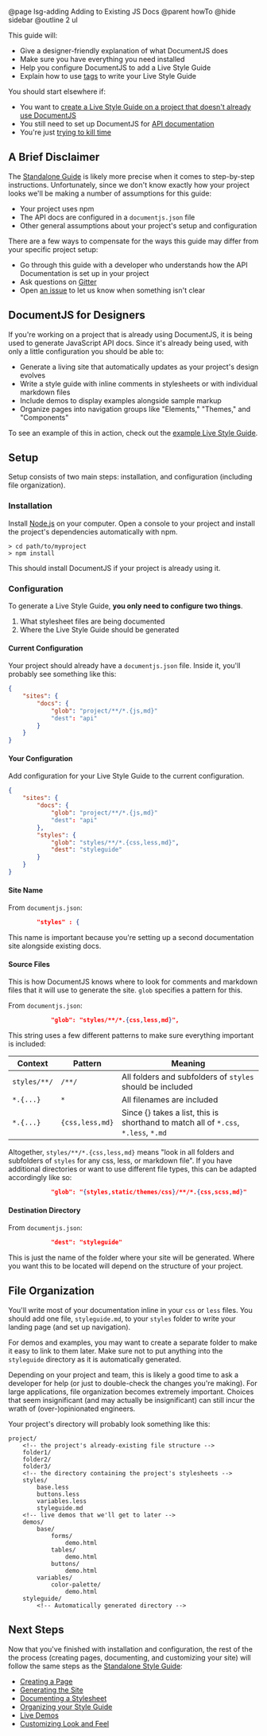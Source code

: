 @page lsg-adding Adding to Existing JS Docs
@parent howTo
@hide sidebar
@outline 2 ul

This guide will:
* Give a designer-friendly explanation of what DocumentJS does
* Make sure you have everything you need installed
* Help you configure DocumentJS to add a Live Style Guide
* Explain how to use [tags](http://documentjs.com/docs/documentjs.tags.html) to write your Live Style Guide

You should start elsewhere if:

* You want to [create a Live Style Guide on a project that doesn't already use DocumentJS](/docs/lsg-quickstart.html)
* You still need to set up DocumentJS for [API documentation](http://documentjs.com/docs/index.html)
* You're just [trying to kill time](https://www.youtube.com/watch?v=6EneCIPJsog)

## A Brief Disclaimer

The [Standalone Guide](/docs/lsg-quickstart.html) is likely more precise when it comes to step-by-step instructions. Unfortunately, since we don't know exactly how your project looks we'll be making a number of assumptions for this guide:

* Your project uses npm
* The API docs are configured in a `documentjs.json` file
* Other general assumptions about your project's setup and configuration

There are a few ways to compensate for the ways this guide may differ from your specific project setup:

* Go through this guide with a developer who understands how the API Documentation is set up in your project
* Ask questions on [Gitter](https://gitter.im/bitovi/documentcss)
* Open [an issue](https://github.com/bitovi/documentcss/issues/new) to let us know when something isn't clear


## DocumentJS for Designers

If you're working on a project that is already using DocumentJS, it is being used to generate JavaScript API docs. Since it's already being used, with only a little configuration you should be able to:

* Generate a living site that automatically updates as your project's design evolves
* Write a style guide with inline comments in stylesheets or with individual markdown files
* Include demos to display examples alongside sample markup
* Organize pages into navigation groups like "Elements," "Themes," and "Components"

To see an example of this in action, check out the [example Live Style Guide](/examples/styles/index.html).

## Setup

Setup consists of two main steps: installation, and configuration (including file organization).

### Installation

Install [Node.js](http://nodejs.org/) on your 
computer. Open a console to your project and install the project's dependencies automatically with npm.

    > cd path/to/myproject
    > npm install

This should install DocumentJS if your project is already using it.

### Configuration

To generate a Live Style Guide, **you only need to configure two things**.

1. What stylesheet files are being documented
2. Where the Live Style Guide should be generated

#### Current Configuration

Your project should already have a `documentjs.json` file.
Inside it, you'll probably see something like this:

```json
{
    "sites": {
        "docs": {
            "glob": "project/**/*.{js,md}"
            "dest": "api"
        }
    }
}
```

#### Your Configuration

Add configuration for your Live Style Guide to the 
current configuration.

```json
{
    "sites": {
        "docs": {
            "glob": "project/**/*.{js,md}"
            "dest": "api"
        },
        "styles": {
            "glob": "styles/**/*.{css,less,md}",
            "dest": "styleguide"
        }
    }
}
```

#### Site Name

From `documentjs.json`:
```json
        "styles" : {
```

This name is important because you're setting up a second documentation site alongside existing docs.


#### Source Files

This is how DocumentJS knows where to look for comments and markdown files that it will use to generate the site. `glob` specifies a pattern for this.

From `documentjs.json`:
```json
            "glob": "styles/**/*.{css,less,md}",
```

This string uses a few different patterns to make sure everything important is included:

<table>
<thead>
<tr>
  <th>Context</th>
  <th>Pattern</th>
  <th>Meaning</th>
</tr>
</thead>
<tbody><tr>
  <td><code>styles/**/</code></td>
  <td><code>/**/</code></td>
  <td>All folders and subfolders of <code>styles</code> should be included</td>
</tr>
<tr>
  <td><code>*.{...}</code></td>
  <td><code>*</code></td>
  <td>All filenames are included</td>
</tr>
<tr>
  <td><code>*.{...}</code></td>
  <td><code>{css,less,md}</code></td>
  <td>Since {} takes a list, this is shorthand to match all of  <code>*.css</code>, <code>*.less</code>, <code>*.md</code></td>
</tr>
</tbody></table>


Altogether, `styles/**/*.{css,less,md}` means "look in all folders and subfolders of `styles` for any css, less, or markdown file". If you have additional directories or want to use different file types, this can be adapted accordingly like so:

```json
            "glob": "{styles,static/themes/css}/**/*.{css,scss,md}"
```

#### Destination Directory

From `documentjs.json`:
```json
            "dest": "styleguide"
```

This is just the name of the folder where your site will be generated. Where you want this to be located will depend on the structure of your project.

## File Organization

You'll write most of your documentation inline in your `css` or `less` files. You should add one file, `styleguide.md`, to your `styles` folder to write your landing page (and set up navigation).

For demos and examples, you may want to create a separate folder to make it easy to link to them later. Make sure not to put anything into the `styleguide` directory as it is automatically generated.

Depending on your project and team, this is likely a good time to ask a developer for help (or just to double-check the changes you're making). For large applications, file organization becomes extremely important. Choices that seem insignificant (and may actually be insignificant) can still incur the wrath of (over-)opinionated engineers.

Your project's directory will probably look something like this:

```
project/
    <!-- the project's already-existing file structure -->
    folder1/
    folder2/
    folder3/
    <!-- the directory containing the project's stylesheets -->
    styles/
        base.less
        buttons.less
        variables.less
        styleguide.md
    <!-- live demos that we'll get to later -->
    demos/
        base/
            forms/
                demo.html
            tables/
                demo.html
            buttons/
                demo.html
        variables/
            color-palette/
                demo.html
    styleguide/
        <!-- Automatically generated directory -->
```

## Next Steps

Now that you've finished with installation and configuration, the rest of the the process (creating pages, documenting, and customizing your site) will follow the same steps as the [Standalone Style Guide](/docs/standalone-lsg.html):

* [Creating a Page](/docs/standalone-lsg.html#section_CreatingYourFirstPage)
* [Generating the Site](/docs/standalone-lsg.html#section=section_CreatingYourFirstPage__GeneratingTheSite)
* [Documenting a Stylesheet](/docs/standalone-lsg.html#section=section_Writing__DocumentingaStylesheet)
* [Organizing your Style Guide](/docs/standalone-lsg.html#section_OrganizingYourStyleguide)
* [Live Demos](/docs/standalone-lsg.html#section_LiveDemos)
* [Customizing Look and Feel](/docs/standalone-lsg.html#section_CustomStyles)
